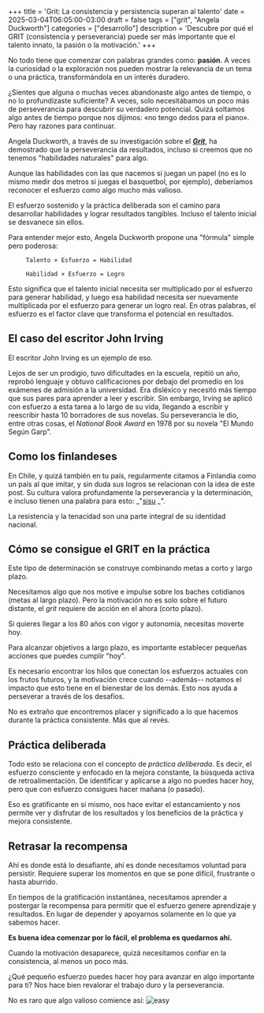 +++
title = 'Grit: La consistencia y persistencia superan al talento'
date = 2025-03-04T06:05:00-03:00
draft = false
tags = ["grit", "Angela Duckworth"]
categories = ["desarrollo"]
description = 'Descubre por qué el GRIT (consistencia y perseverancia) puede ser más importante que el talento innato, la pasión o la motivación.'
+++

No todo tiene que comenzar con palabras grandes como: **pasión**. A veces la curiosidad o la exploración nos pueden mostrar la relevancia de un tema o una práctica, transformándola en un interés duradero.

¿Sientes que alguna o muchas veces abandonaste algo antes de tiempo, o no lo profundizaste suficiente? A veces, solo necesitábamos un poco más de perseverancia para descubrir su verdadero potencial. Quizá soltamos algo antes de tiempo porque nos dijimos: «no tengo dedos para el piano». Pero hay razones para continuar.

Angela Duckworth, a través de su investigación sobre el **_[Grit](https://angeladuckworth.com/grit-book/)_**, ha demostrado que la perseverancia da resultados, incluso si creemos que no tenemos "habilidades naturales" para algo.

Aunque las habilidades con las que nacemos sí juegan un papel (no es lo mismo medir dos metros si juegas el basquetbol, por ejemplo), deberíamos reconocer el esfuerzo como algo mucho más valioso.

El esfuerzo sostenido y la práctica deliberada son el camino para desarrollar habilidades y lograr resultados tangibles. Incluso el talento inicial se desvanece sin ellos.

Para entender mejor esto, Angela Duckworth propone una "fórmula" simple pero poderosa:

	     Talento × Esfuerzo = Habilidad
	
	     Habilidad × Esfuerzo = Logro

Esto significa que el talento inicial necesita ser multiplicado por el esfuerzo para generar habilidad, y luego esa habilidad necesita ser nuevamente multiplicada por el esfuerzo para generar un logro real. En otras palabras, el esfuerzo es el factor clave que transforma el potencial en resultados.

## El caso del escritor John Irving
El escritor John Irving es un ejemplo de eso.

Lejos de ser un prodigio, tuvo dificultades en la escuela, repitió un año, reprobó lenguaje y obtuvo calificaciones por debajo del promedio en los exámenes de admisión a la universidad. Era disléxico y necesitó más tiempo que sus pares para aprender a leer y escribir. Sin embargo, Irving se aplicó con esfuerzo a esta tarea a lo largo de su vida, llegando a escribir y reescribir hasta 10 borradores de sus novelas. Su perseverancia le dio, entre otras cosas, el *National Book Award* en 1978 por su novela "El Mundo Según Garp".

## Como los finlandeses
En Chile, y quizá también en tu país, regularmente citamos a Finlandia como un país al que imitar, y sin duda sus logros se relacionan con la idea de este post. Su cultura valora profundamente la perseverancia y la determinación, e incluso tienen una palabra para esto: _"[sisu](https://es.wikipedia.org/wiki/Sisu) _".

La resistencia y la tenacidad son una parte integral de su identidad nacional.

## Cómo se consigue el GRIT en la práctica
Este tipo de determinación se construye combinando metas a corto y largo plazo.

Necesitamos algo que nos motive e impulse sobre los baches cotidianos (metas al largo plazo). Pero la motivación no es solo sobre el futuro distante, el *grit* requiere de acción en el ahora (corto plazo).

Si quieres llegar a los 80 años con vigor y autonomía, necesitas moverte hoy.

Para alcanzar objetivos a largo plazo, es importante establecer pequeñas acciones que puedes cumplir "hoy".

Es necesario encontrar los hilos que conectan los esfuerzos actuales con los frutos futuros, y la motivación crece cuando --además-- notamos el impacto que esto tiene en el bienestar de los demás. Esto nos ayuda a perseverar a través de los desafíos.

No es extraño que encontremos placer y significado a lo que hacemos durante la práctica consistente. Más que al revés.

## Práctica deliberada
Todo esto se relaciona con el concepto de *práctica deliberada*. Es decir, el esfuerzo consciente y enfocado en la mejora constante, la búsqueda activa de retroalimentación. De identificar y aplicarse a algo no puedes hacer hoy, pero que con esfuerzo consigues hacer mañana (o pasado).

Eso es gratificante en sí mismo, nos hace evitar el estancamiento y nos permite ver y disfrutar de los resultados y los beneficios de la práctica y mejora consistente.

## Retrasar la recompensa
Ahí es donde está lo desafiante, ahí es donde necesitamos voluntad para persistir. Requiere superar los momentos en que se pone difícil, frustrante o hasta aburrido.

En tiempos de la gratificación instantánea, necesitamos aprender a postergar la recompensa para permitir que el esfuerzo genere aprendizaje y resultados. En lugar de depender y apoyarnos solamente en lo que ya sabemos hacer. 

**Es buena idea comenzar por lo fácil, el problema es quedarnos ahí.**

Cuando la motivación desaparece, quizá necesitamos confiar en la consistencia, al menos un poco más.

¿Qué pequeño esfuerzo puedes hacer hoy para avanzar en algo importante para ti? Nos hace bien revalorar el trabajo duro y la perseverancia.

No es raro que algo valioso comience así:
![easy](/img/easy.jpg)